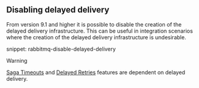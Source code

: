 ## Disabling delayed delivery

From version 9.1 and higher it is possible to disable the creation of the delayed delivery infrastructure. This can be useful in integration scenarios where the creation of the delayed delivery infrastructure is undesirable.

snippet: rabbitmq-disable-delayed-delivery

> [!WARNING]
> [Saga Timeouts](/nservicebus/sagas/timeouts.md) and [Delayed Retries](/nservicebus/recoverability/#delayed-retries) features are dependent on delayed delivery.
